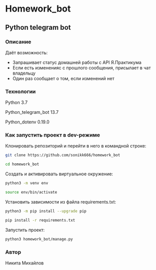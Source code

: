 # Homework_bot

## Python telegram bot

### Описание

Даёт возможность:

- Запрашивает статус домашней работы с API Я.Практикума
- Если есть измененияс с прошлого сообщения, присылает в чат владельцу
- Один раз сообщает о том, если изменений нет

### Технологии

Python 3.7

Python_telegram_bot 13.7

Python_dotenv 0.19.0

### Как запустить проект в dev-режиме

Клонировать репозиторий и перейти в него в командной строке:

```bash
git clone https://github.com/sonikk666/homework_bot

cd homework_bot
```

Cоздать и активировать виртуальное окружение:

```bash
python3 -m venv env

source env/bin/activate
```

Установить зависимости из файла requirements.txt:

```bash
python3 -m pip install --upgrade pip

pip install -r requirements.txt
```

Запустить проект:

```bash
python3 homework_bot/manage.py
```

### Автор

Никита Михайлов
